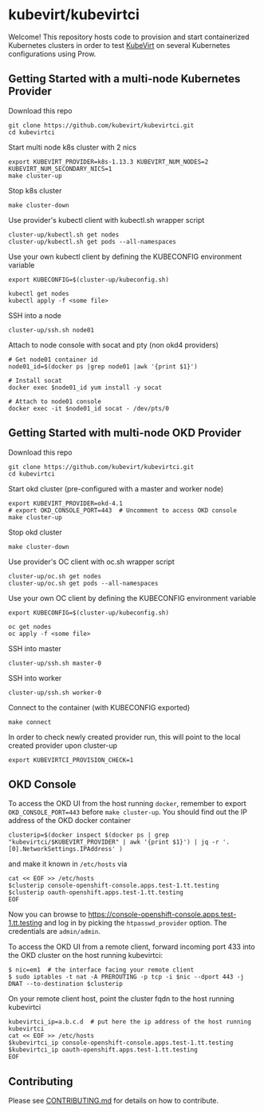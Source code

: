 # kubevirt/kubevirtci

Welcome! This repository hosts code to provision and start containerized Kubernetes clusters in order to test [KubeVirt](https://github.com/kubevirt/kubevirt) on several Kubernetes configurations using Prow.

## Getting Started with a multi-node Kubernetes Provider

Download this repo
```
git clone https://github.com/kubevirt/kubevirtci.git
cd kubevirtci
```

Start multi node k8s cluster with 2 nics
```
export KUBEVIRT_PROVIDER=k8s-1.13.3 KUBEVIRT_NUM_NODES=2 KUBEVIRT_NUM_SECONDARY_NICS=1
make cluster-up
```

Stop k8s cluster
```
make cluster-down
```

Use provider's kubectl client with kubectl.sh wrapper script
```
cluster-up/kubectl.sh get nodes
cluster-up/kubectl.sh get pods --all-namespaces
```

Use your own kubectl client by defining the KUBECONFIG environment variable
```
export KUBECONFIG=$(cluster-up/kubeconfig.sh)

kubectl get nodes
kubectl apply -f <some file>
```

SSH into a node
```
cluster-up/ssh.sh node01
```

Attach to node console with socat and pty (non okd4 providers)
```
# Get node01 container id
node01_id=$(docker ps |grep node01 |awk '{print $1}')

# Install socat
docker exec $node01_id yum install -y socat

# Attach to node01 console
docker exec -it $node01_id socat - /dev/pts/0
```

## Getting Started with multi-node OKD Provider

Download this repo
```
git clone https://github.com/kubevirt/kubevirtci.git
cd kubevirtci
```

Start okd cluster (pre-configured with a master and worker node)
```
export KUBEVIRT_PROVIDER=okd-4.1
# export OKD_CONSOLE_PORT=443  # Uncomment to access OKD console
make cluster-up
```

Stop okd cluster
```
make cluster-down
```

Use provider's OC client with oc.sh wrapper script
```
cluster-up/oc.sh get nodes
cluster-up/oc.sh get pods --all-namespaces
```

Use your own OC client by defining the KUBECONFIG environment variable
```
export KUBECONFIG=$(cluster-up/kubeconfig.sh)

oc get nodes
oc apply -f <some file>
```

SSH into master
```
cluster-up/ssh.sh master-0
```

SSH into worker
```
cluster-up/ssh.sh worker-0
```

Connect to the container (with KUBECONFIG exported)
```
make connect
```

In order to check newly created provider run,
this will point to the local created provider upon cluster-up
```
export KUBEVIRTCI_PROVISION_CHECK=1
```

## OKD Console
To access the OKD UI from the host running `docker`, remember to export `OKD_CONSOLE_PORT=443` before `make cluster-up`.
You should find out the IP address of the OKD docker container
```
clusterip=$(docker inspect $(docker ps | grep "kubevirtci/$KUBEVIRT_PROVIDER" | awk '{print $1}') | jq -r '.[0].NetworkSettings.IPAddress' )
```
and make it known in `/etc/hosts` via
```
cat << EOF >> /etc/hosts
$clusterip console-openshift-console.apps.test-1.tt.testing
$clusterip oauth-openshift.apps.test-1.tt.testing
EOF
```
Now you can browse to https://console-openshift-console.apps.test-1.tt.testing
and log in by picking the `htpasswd_provider` option. The credentials are `admin/admin`.


To access the OKD UI from a remote client, forward incoming port 433 into the OKD cluster
on the host running kubevirtci:
```
$ nic=em1  # the interface facing your remote client
$ sudo iptables -t nat -A PREROUTING -p tcp -i $nic --dport 443 -j DNAT --to-destination $clusterip
```
On your remote client host, point the cluster fqdn to the host running kubevirtci
```
kubevirtci_ip=a.b.c.d  # put here the ip address of the host running kubevirtci
cat << EOF >> /etc/hosts
$kubevirtci_ip console-openshift-console.apps.test-1.tt.testing
$kubevirtci_ip oauth-openshift.apps.test-1.tt.testing
EOF
```

## Contributing

Please see [CONTRIBUTING.md](CONTRIBUTING.md) for details on how to contribute. 
